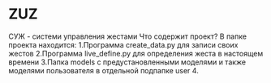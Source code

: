 # ZUZ
 СУЖ - системи управления жестами
 Что содержит проект?
 В папке проекта находится:
 1.Программа create_data.py для записи своих жестов
 2.Программа live_define.py для определения жеста в настоящем времени
 3.Папка models с предустановленными моделями и также моделями пользователя в отдельной подпапке user
 4.
